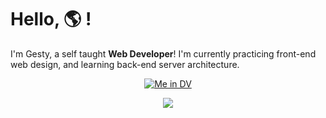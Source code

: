 # Hello, 🌎 !
I'm Gesty, a self taught **Web Developer**! I'm currently practicing front-end 
web design, and learning back-end server architecture.

<p align="center">
<a href="https://gesty.dev">
<img src="https://gesty.dev/imgs/profile/profileDesert.png" alt="Me in DV">
  </a>
</p>
<p align="center">
<a href="https://skillicons.dev">
<img src="https://skillicons.dev/icons?i=js,html,css,md,jest,py,bootstrap,astro,scss,github" href="Tech Stack">
  </a>
</p>

